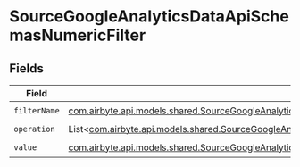 # SourceGoogleAnalyticsDataApiSchemasNumericFilter


## Fields

| Field                                                                                                                                                                                                                                                                                   | Type                                                                                                                                                                                                                                                                                    | Required                                                                                                                                                                                                                                                                                | Description                                                                                                                                                                                                                                                                             |
| --------------------------------------------------------------------------------------------------------------------------------------------------------------------------------------------------------------------------------------------------------------------------------------- | --------------------------------------------------------------------------------------------------------------------------------------------------------------------------------------------------------------------------------------------------------------------------------------- | --------------------------------------------------------------------------------------------------------------------------------------------------------------------------------------------------------------------------------------------------------------------------------------- | --------------------------------------------------------------------------------------------------------------------------------------------------------------------------------------------------------------------------------------------------------------------------------------- |
| `filterName`                                                                                                                                                                                                                                                                            | [com.airbyte.api.models.shared.SourceGoogleAnalyticsDataApiSchemasCustomReportsArrayDimensionFilterDimensionsFilter3ExpressionFilterFilterName](../../models/shared/SourceGoogleAnalyticsDataApiSchemasCustomReportsArrayDimensionFilterDimensionsFilter3ExpressionFilterFilterName.md) | :heavy_check_mark:                                                                                                                                                                                                                                                                      | N/A                                                                                                                                                                                                                                                                                     |
| `operation`                                                                                                                                                                                                                                                                             | List<[com.airbyte.api.models.shared.SourceGoogleAnalyticsDataApiSchemasCustomReportsArrayDimensionFilterDimensionsFilter3ValidEnums](../../models/shared/SourceGoogleAnalyticsDataApiSchemasCustomReportsArrayDimensionFilterDimensionsFilter3ValidEnums.md)>                           | :heavy_check_mark:                                                                                                                                                                                                                                                                      | N/A                                                                                                                                                                                                                                                                                     |
| `value`                                                                                                                                                                                                                                                                                 | [com.airbyte.api.models.shared.SourceGoogleAnalyticsDataApiSchemasValue](../../models/shared/SourceGoogleAnalyticsDataApiSchemasValue.md)                                                                                                                                               | :heavy_check_mark:                                                                                                                                                                                                                                                                      | N/A                                                                                                                                                                                                                                                                                     |